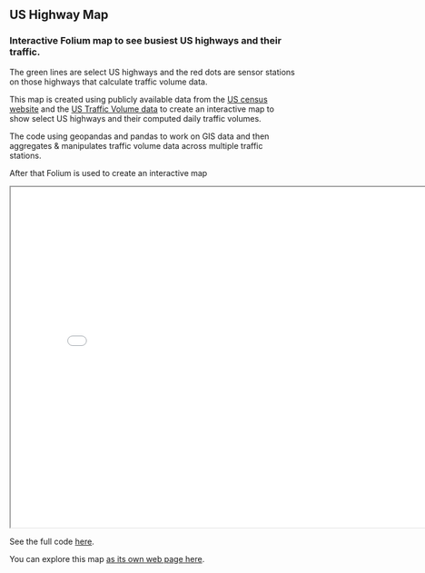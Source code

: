 ## US Highway Map 
### Interactive Folium map to see busiest US highways and their traffic.

The green lines are select US highways and the red dots are sensor stations on those highways that calculate traffic volume data.

This map is created using publicly available data from the [US census website](https://www2.census.gov/geo/tiger/TIGER2021/PRIMARYROADS/) and the [US Traffic Volume data](https://www.fhwa.dot.gov/policyinformation/tables/tmasdata/) to create an interactive map to show select US highways and their computed daily traffic volumes.

The code using geopandas and pandas to work on GIS data and then aggregates & manipulates traffic volume data across multiple traffic stations.

After that Folium is used to create an interactive map

<iframe src="map.html" height="600" width="800"></iframe>

See the full code [here](https://github.com/sshourie/Folium_map/blob/main/Map.ipynb). 

You can explore this map [as its own web page here](map.html).